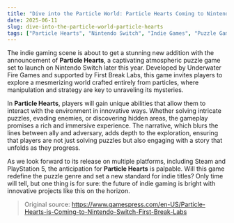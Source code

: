 ```yaml
---
title: "Dive into the Particle World: Particle Hearts Coming to Nintendo Switch"
date: 2025-06-11
slug: dive-into-the-particle-world-particle-hearts
tags: ["Particle Hearts", "Nintendo Switch", "Indie Games", "Puzzle Game"]
---
```


The indie gaming scene is about to get a stunning new addition with the announcement of **Particle Hearts**, a captivating atmospheric puzzle game set to launch on Nintendo Switch later this year. Developed by Underwater Fire Games and supported by First Break Labs, this game invites players to explore a mesmerizing world crafted entirely from particles, where manipulation and strategy are key to unraveling its mysteries.

In **Particle Hearts**, players will gain unique abilities that allow them to interact with the environment in innovative ways. Whether solving intricate puzzles, evading enemies, or discovering hidden areas, the gameplay promises a rich and immersive experience. The narrative, which blurs the lines between ally and adversary, adds depth to the exploration, ensuring that players are not just solving puzzles but also engaging with a story that unfolds as they progress.

As we look forward to its release on multiple platforms, including Steam and PlayStation 5, the anticipation for **Particle Hearts** is palpable. Will this game redefine the puzzle genre and set a new standard for indie titles? Only time will tell, but one thing is for sure: the future of indie gaming is bright with innovative projects like this on the horizon.

> Original source: https://www.gamespress.com/en-US/Particle-Hearts-is-Coming-to-Nintendo-Switch-First-Break-Labs